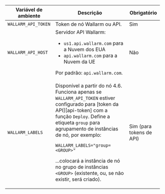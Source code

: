Variável de ambiente | Descrição| Obrigatório
--- | ---- | ----
`WALLARM_API_TOKEN` | Token de nó Wallarm ou API. | Sim
`WALLARM_API_HOST` | Servidor API Wallarm:<ul><li>`us1.api.wallarm.com` para a Nuvem dos EUA</li><li>`api.wallarm.com` para a Nuvem da UE</li></ul>Por padrão: `api.wallarm.com`. | Não
`WALLARM_LABELS` | <p>Disponível a partir do nó 4.6. Funciona apenas se `WALLARM_API_TOKEN` estiver configurado para [token da API][api-token] com a função `Deploy`. Define a etiqueta `group` para agrupamento de instâncias de nó, por exemplo:</p> <p>`WALLARM_LABELS="group=<GROUP>"`</p> <p>...colocará a instância de nó no grupo de instâncias `<GROUP>` (existente, ou, se não existir, será criado).</p> | Sim (para tokens de API)